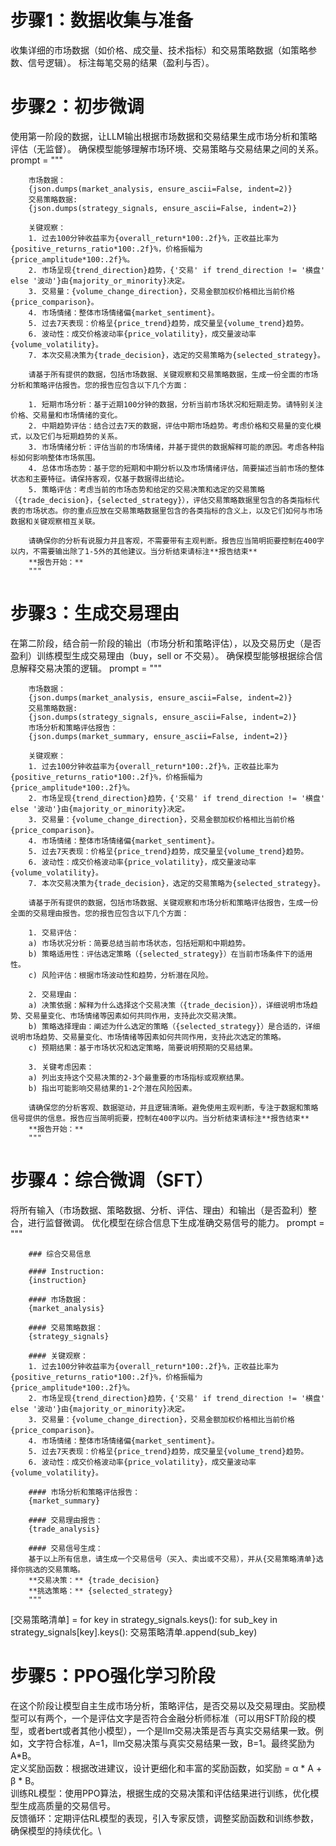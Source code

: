 # 步骤1：数据收集与准备
收集详细的市场数据（如价格、成交量、技术指标）和交易策略数据（如策略参数、信号逻辑）。
标注每笔交易的结果（盈利与否）。

# 步骤2：初步微调
使用第一阶段的数据，让LLM输出根据市场数据和交易结果生成市场分析和策略评估（无监督）。
确保模型能够理解市场环境、交易策略与交易结果之间的关系。
prompt = 
"""

        市场数据：
        {json.dumps(market_analysis, ensure_ascii=False, indent=2)}
        交易策略数据:
        {json.dumps(strategy_signals, ensure_ascii=False, indent=2)}

        关键观察：
        1. 过去100分钟收益率为{overall_return*100:.2f}%，正收益比率为{positive_returns_ratio*100:.2f}%，价格振幅为{price_amplitude*100:.2f}%。
        2. 市场呈现{trend_direction}趋势，{'交易' if trend_direction != '横盘' else '波动'}由{majority_or_minority}决定。
        3. 交易量：{volume_change_direction}，交易金额加权价格相比当前价格{price_comparison}。
        4. 市场情绪：整体市场情绪偏{market_sentiment}。
        5. 过去7天表现：价格呈{price_trend}趋势，成交量呈{volume_trend}趋势。
        6. 波动性：成交价格波动率{price_volatility}，成交量波动率{volume_volatility}。
        7. 本次交易决策为{trade_decision}，选定的交易策略为{selected_strategy}。

        请基于所有提供的数据，包括市场数据、关键观察和交易策略数据，生成一份全面的市场分析和策略评估报告。您的报告应包含以下几个方面：

        1. 短期市场分析：基于近期100分钟的数据，分析当前市场状况和短期走势。请特别关注价格、交易量和市场情绪的变化。
        2. 中期趋势评估：结合过去7天的数据，评估中期市场趋势。考虑价格和交易量的变化模式，以及它们与短期趋势的关系。
        3. 市场情绪分析：评估当前的市场情绪，并基于提供的数据解释可能的原因。考虑各种指标如何影响整体市场氛围。
        4. 总体市场态势：基于您的短期和中期分析以及市场情绪评估，简要描述当前市场的整体状态和主要特征。请保持客观，仅基于数据得出结论。
        5. 策略评估：考虑当前的市场态势和给定的交易决策和选定的交易策略（{trade_decision}，{selected_strategy}），评估交易策略数据里包含的各类指标代表的市场状态。你的重点应放在交易策略数据里包含的各类指标的含义上，以及它们如何与市场数据和关键观察相互关联。

        请确保你的分析有说服力并且客观，不需要带有主观判断。报告应当简明扼要控制在400字以内，不需要输出除了1-5外的其他建议。当分析结束请标注**报告结束**
        **报告开始：**
        """
# 步骤3：生成交易理由
在第二阶段，结合前一阶段的输出（市场分析和策略评估），以及交易历史（是否盈利）训练模型生成交易理由（buy，sell or 不交易）。
确保模型能够根据综合信息解释交易决策的逻辑。
prompt = 
"""

        市场数据：
        {json.dumps(market_analysis, ensure_ascii=False, indent=2)}
        交易策略数据:
        {json.dumps(strategy_signals, ensure_ascii=False, indent=2)}
        市场分析和策略评估报告：
        {json.dumps(market_summary, ensure_ascii=False, indent=2)}

        关键观察：
        1. 过去100分钟收益率为{overall_return*100:.2f}%，正收益比率为{positive_returns_ratio*100:.2f}%，价格振幅为{price_amplitude*100:.2f}%。
        2. 市场呈现{trend_direction}趋势，{'交易' if trend_direction != '横盘' else '波动'}由{majority_or_minority}决定。
        3. 交易量：{volume_change_direction}，交易金额加权价格相比当前价格{price_comparison}。
        4. 市场情绪：整体市场情绪偏{market_sentiment}。
        5. 过去7天表现：价格呈{price_trend}趋势，成交量呈{volume_trend}趋势。
        6. 波动性：成交价格波动率{price_volatility}，成交量波动率{volume_volatility}。
        7. 本次交易决策为{trade_decision}，选定的交易策略为{selected_strategy}。

        请基于所有提供的数据，包括市场数据、关键观察和市场分析和策略评估报告，生成一份全面的交易理由报告。您的报告应包含以下几个方面：

        1. 交易评估：
        a) 市场状况分析：简要总结当前市场状态，包括短期和中期趋势。
        b) 策略适用性：评估选定策略（{selected_strategy}）在当前市场条件下的适用性。
        c) 风险评估：根据市场波动性和趋势，分析潜在风险。

        2. 交易理由：
        a) 决策依据：解释为什么选择这个交易决策（{trade_decision}），详细说明市场趋势、交易量变化、市场情绪等因素如何共同作用，支持此次交易决策。
        b) 策略选择理由：阐述为什么选定的策略（{selected_strategy}）是合适的，详细说明市场趋势、交易量变化、市场情绪等因素如何共同作用，支持此次选定的策略。
        c) 预期结果：基于市场状况和选定策略，简要说明预期的交易结果。

        3. 关键考虑因素：
        a) 列出支持这个交易决策的2-3个最重要的市场指标或观察结果。
        b) 指出可能影响交易结果的1-2个潜在风险因素。

        请确保您的分析客观、数据驱动，并且逻辑清晰。避免使用主观判断，专注于数据和策略信号提供的信息。报告应当简明扼要，控制在400字以内。当分析结束请标注**报告结束**
        **报告开始：**
        """
# 步骤4：综合微调（SFT）
将所有输入（市场数据、策略数据、分析、评估、理由）和输出（是否盈利）整合，进行监督微调。
优化模型在综合信息下生成准确交易信号的能力。
prompt = 
        """
        
        ### 综合交易信息
        
        #### Instruction:
        {instruction}
        
        #### 市场数据：
        {market_analysis}
        
        #### 交易策略数据：
        {strategy_signals}
        
        #### 关键观察：
        1. 过去100分钟收益率为{overall_return*100:.2f}%，正收益比率为{positive_returns_ratio*100:.2f}%，价格振幅为{price_amplitude*100:.2f}%。
        2. 市场呈现{trend_direction}趋势，{'交易' if trend_direction != '横盘' else '波动'}由{majority_or_minority}决定。
        3. 交易量：{volume_change_direction}，交易金额加权价格相比当前价格{price_comparison}。
        4. 市场情绪：整体市场情绪偏{market_sentiment}。
        5. 过去7天表现：价格呈{price_trend}趋势，成交量呈{volume_trend}趋势。
        6. 波动性：成交价格波动率{price_volatility}，成交量波动率{volume_volatility}。
        
        #### 市场分析和策略评估报告：
        {market_summary}  
        
        #### 交易理由报告：
        {trade_analysis}
        
        #### 交易信号生成：
        基于以上所有信息，请生成一个交易信号（买入、卖出或不交易），并从{交易策略清单}选择你挑选的交易策略。
        **交易决策：** {trade_decision}
        **挑选策略：** {selected_strategy}
        """
[交易策略清单] = for key in strategy_signals.keys():
                for sub_key in strategy_signals[key].keys():
                        交易策略清单.append(sub_key)
                
# 步骤5：PPO强化学习阶段
在这个阶段让模型自主生成市场分析，策略评估，是否交易以及交易理由。奖励模型可以有两个，一个是评估文字是否符合金融分析师标准（可以用SFT阶段的模型，或者bert或者其他小模型），一个是llm交易决策是否与真实交易结果一致。例如，文字符合标准，A=1，llm交易决策与真实交易结果一致，B=1。最终奖励为A*B。\
定义奖励函数：根据改进建议，设计更细化和丰富的奖励函数，如奖励 = α * A + β * B。\
训练RL模型：使用PPO算法，根据生成的交易决策和评估结果进行训练，优化模型生成高质量的交易信号。\
反馈循环：定期评估RL模型的表现，引入专家反馈，调整奖励函数和训练参数，确保模型的持续优化。\
